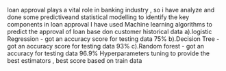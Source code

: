 loan approval plays a vital role in banking industry , so i have analyze and done some predictiveand statistical modelling to identify the key components in loan approval
I have used Machine learning algorithms to predict the approval of loan base don customer historical data 
a).logistic Regression - got an accuracy score for testing data 75%
b).Decision Tree - got an accuracy score for testing data 93%
c).Random forest - got an accuracy for testing data 96.9%
Hyperparameters tuning to provide the best estimators , best score based on train data 
